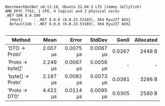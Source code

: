 ```

BenchmarkDotNet v0.13.10, Ubuntu 22.04.3 LTS (Jammy Jellyfish)
AMD EPYC 7763, 1 CPU, 4 logical and 2 physical cores
.NET SDK 8.0.100
  [Host]     : .NET 8.0.0 (8.0.23.53103), X64 RyuJIT AVX2
  DefaultJob : .NET 8.0.0 (8.0.23.53103), X64 RyuJIT AVX2


```
| Method           | Mean     | Error     | StdDev    | Gen0   | Allocated |
|----------------- |---------:|----------:|----------:|-------:|----------:|
| &#39;DTO → Proto&#39;    | 2.007 μs | 0.0075 μs | 0.0067 μs | 0.0267 |    2448 B |
| &#39;Proto → byte[]&#39; | 2.249 μs | 0.0067 μs | 0.0056 μs |      - |         - |
| &#39;byte[] → Proto&#39; | 2.187 μs | 0.0082 μs | 0.0073 μs | 0.0381 |    3296 B |
| &#39;Proto → DTO&#39;    | 4.422 μs | 0.0114 μs | 0.0095 μs | 0.0305 |    2560 B |
